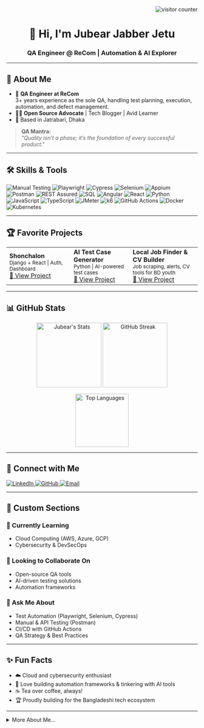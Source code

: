 <!-- Profile Visitor Badge -->
<p align="right">
  <img src="https://komarev.com/ghpvc/?username=Jubear-Jabber-Jetu&label=Profile+Views&color=0e75b6&style=flat" alt="visitor counter"/>
</p>

<h1 align="center">👋 Hi, I'm Jubear Jabber Jetu</h1>
<h3 align="center">QA Engineer @ ReCom | Automation & AI Explorer</h3>

---

## 👤 About Me

- 💼 **QA Engineer at ReCom**  
  3+ years experience as the sole QA, handling test planning, execution, automation, and defect management.
- 🧑‍💻 **Open Source Advocate** | Tech Blogger | Avid Learner
- 📍 Based in Jatrabari, Dhaka

> **QA Mantra:**  
> _"Quality isn’t a phase; it’s the foundation of every successful product."_

---

## 🛠️ Skills & Tools

<p>
  <img src="https://img.shields.io/badge/Manual%20Testing-5A5A5A?style=for-the-badge" alt="Manual Testing"/>
  <img src="https://img.shields.io/badge/Playwright-2EAD33?style=for-the-badge&logo=microsoft-playwright&logoColor=white" alt="Playwright"/>
  <img src="https://img.shields.io/badge/Cypress-17202C?style=for-the-badge&logo=cypress&logoColor=white" alt="Cypress"/>
  <img src="https://img.shields.io/badge/Selenium-43B02A?style=for-the-badge&logo=selenium&logoColor=white" alt="Selenium"/>
  <img src="https://img.shields.io/badge/Appium-2DC9DD?style=for-the-badge&logo=appium&logoColor=white" alt="Appium"/>
  <img src="https://img.shields.io/badge/Postman-FF6C37?style=for-the-badge&logo=postman&logoColor=white" alt="Postman"/>
  <img src="https://img.shields.io/badge/REST%20Assured-6DB33F?style=for-the-badge" alt="REST Assured"/>
  <img src="https://img.shields.io/badge/SQL-025E8C?style=for-the-badge&logo=postgresql&logoColor=white" alt="SQL"/>
  <img src="https://img.shields.io/badge/Angular-DD0031?style=for-the-badge&logo=angular&logoColor=white" alt="Angular"/>
  <img src="https://img.shields.io/badge/React-20232A?style=for-the-badge&logo=react&logoColor=61DAFB" alt="React"/>
  <img src="https://img.shields.io/badge/Python-3670A0?style=for-the-badge&logo=python&logoColor=ffdd54" alt="Python"/>
  <img src="https://img.shields.io/badge/JavaScript-F7DF1E?style=for-the-badge&logo=javascript&logoColor=black" alt="JavaScript"/>
  <img src="https://img.shields.io/badge/TypeScript-3178C6?style=for-the-badge&logo=typescript&logoColor=white" alt="TypeScript"/>
  <img src="https://img.shields.io/badge/JMeter-D22128?style=for-the-badge&logo=apachejmeter&logoColor=white" alt="JMeter"/>
  <img src="https://img.shields.io/badge/k6-7D64FF?style=for-the-badge&logo=k6&logoColor=white" alt="k6"/>
  <img src="https://img.shields.io/badge/GitHub%20Actions-2088FF?style=for-the-badge&logo=github-actions&logoColor=white" alt="GitHub Actions"/>
  <img src="https://img.shields.io/badge/Docker-2496ED?style=for-the-badge&logo=docker&logoColor=white" alt="Docker"/>
  <img src="https://img.shields.io/badge/Kubernetes-326CE5?style=for-the-badge&logo=kubernetes&logoColor=white" alt="Kubernetes"/>
</p>

---

## 🏆 Favorite Projects

<table>
  <tr>
    <td>
      <b>Shonchalon</b><br>
      <sub>Django + React | Auth, Dashboard</sub><br>
      <a href="https://github.com/Jubear-Jabber-Jetu/shonchalon">🔗 View Project</a>
    </td>
    <td>
      <b>AI Test Case Generator</b><br>
      <sub>Python | AI-powered test cases</sub><br>
      <a href="https://github.com/Jubear-Jabber-Jetu/ai-test-case-generator">🔗 View Project</a>
    </td>
    <td>
      <b>Local Job Finder & CV Builder</b><br>
      <sub>Job scraping, alerts, CV tools for BD youth</sub><br>
      <a href="https://github.com/Jubear-Jabber-Jetu/local-job-finder-cv-builder">🔗 View Project</a>
    </td>
  </tr>
</table>

---

## 📊 GitHub Stats

<p align="center">
  <img src="https://github-readme-stats.vercel.app/api?username=Jubear-Jabber-Jetu&show_icons=true&theme=default" alt="Jubear's Stats" height="170"/>
  <img src="https://github-readme-streak-stats.herokuapp.com/?user=Jubear-Jabber-Jetu&theme=default" alt="GitHub Streak" height="170"/>
</p>
<p align="center">
  <img src="https://github-readme-stats.vercel.app/api/top-langs/?username=Jubear-Jabber-Jetu&layout=compact&theme=default" alt="Top Languages" height="140"/>
</p>

---

## 👥 Connect with Me

<p>
  <a href="https://www.linkedin.com/in/jubearjabberjetu">
    <img src="https://img.shields.io/badge/LinkedIn-0A66C2?style=for-the-badge&logo=linkedin&logoColor=white" alt="LinkedIn"/>
  </a>
  <a href="https://github.com/Jubear-Jabber-Jetu">
    <img src="https://img.shields.io/badge/GitHub-171515?style=for-the-badge&logo=github&logoColor=white" alt="GitHub"/>
  </a>
  <a href="mailto:jubearjabberjetu@gmail.com">
    <img src="https://img.shields.io/badge/Email-D14836?style=for-the-badge&logo=gmail&logoColor=white" alt="Email"/>
  </a>
</p>

---

## 🚀 Custom Sections

### 🌱 Currently Learning
- Cloud Computing (AWS, Azure, GCP)
- Cybersecurity & DevSecOps

### 🤝 Looking to Collaborate On
- Open-source QA tools
- AI-driven testing solutions
- Automation frameworks

### 💬 Ask Me About
- Test Automation (Playwright, Selenium, Cypress)
- Manual & API Testing (Postman)
- CI/CD with GitHub Actions
- QA Strategy & Best Practices

---

## ✨ Fun Facts

- ☁️ Cloud and cybersecurity enthusiast
- 🤖 Love building automation frameworks & tinkering with AI tools
- ☕ Tea over coffee, always!
- 🏆 Proudly building for the Bangladeshi tech ecosystem

---

<details>
<summary>More About Me...</summary>

- 🎓 MSc, Computer Science & Engineering | North South University (2023 – Present)
- 🎓 BSc, Computer Science & Engineering | Daffodil International University (2018 – 2022)
- 🧠 Always curious, always learning
- 🏆 Believer in quality-first engineering

</details>
